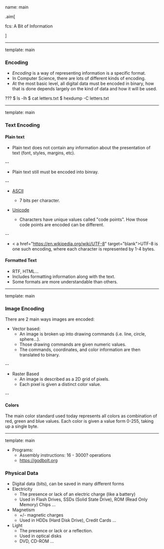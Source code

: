name: main

.aim[<div>
fcs: A Bit of Information
</div>]

---
template: main

### Encoding
- _Encoding_ is a way of representing information is a specific format.
- In Computer Science, there are lots of different kinds of encoding.
- At the most basic level, all digital data must be encoded in binary, how that is done depends largely on the kind of data and how it will be used.

???
$ ls -lh
$ cat letters.txt
$ hexdump -C letters.txt

---
template: main

### Text Encoding
#### Plain text
- Plain text does not contain any information about the presentation of text (font, styles, margins, etc).

--
- Plain text still must be encoded into binray.

--
- <a href="https://www.asciitable.com/" target="blank">ASCII</a>
  - 7 bits per character.

- <a href="https://symbl.cc/en/" target="blank">Unicode</a>
  - Characters have unique values called "code points". How those code points are encoded can be different.

--
  - < a href="https://en.wikipedia.org/wiki/UTF-8" target="blank">UTF-8</a> is one such encoding, where each character is represented by 1-4 bytes.

#### Formatted Text
  - RTF, HTML...
  - Includes formatting information along with the text.
  - Some formats are more understandable than others.

---
template: main

### Image Encoding
There are 2 main ways images are encoded:
- Vector based:
  - An image is broken up into drawing commands (i.e. line, circle, sphere...).
  - Those drawing commands are given numeric values.
  - The commands, coordinates, and color information are then translated to binary.

--
- Raster Based
  - An image is described as a 2D grid of pixels.
  - Each pixel is given a distinct color value.

--
#### Colors
The main color standard used today represents all colors as combination of red, green and blue values. Each color is given a value form 0-255, taking up a single byte.


---
template: main

* Programs:
  - Assembly instructions: 16 - 3000? operations
  - https://godbolt.org



### Physical Data
- Digital data (bits), can be saved in many different forms
- Electricity
  - The presence or lack of an electric charge (like a battery)
  - Used in Flash Drives, SSDs (Solid State Drive), ROM (Read Only Memory) Chips …
- Magnetism
  - +/- magnetic charges
  - Used in HDDs (Hard Disk Drive), Credit Cards …
- Light
  - The presence or lack or a reflection.
  - Used in optical disks
  - DVD, CD-ROM …
